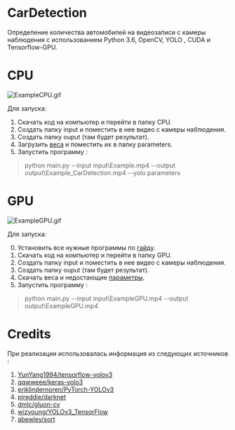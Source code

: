 # CarDetection
Определение количества автомобилей на видеозаписи с камеры наблюдения с использованием Python 3.6, OpenCV, YOLO , CUDA и Tensorflow-GPU.

# CPU
![ExampleCPU.gif](Example.gif)

Для запуска: 

1. Скачать код на компьютер и перейти в папку CPU.
2. Создать папку input и поместить в нее видео с камеры наблюдения.
3. Создать папку ouput (там будет результат).
4. Загрузить [веса](https://www.dropbox.com/s/99mm7olr1ohtjbq/yolov3.weights?dl=0) и поместить их в папку parameters.
5. Запустить программу : 
>python main.py --input input\Example.mp4 --output output\Example_CarDetection.mp4 --yolo parameters

# GPU
![ExampleGPU.gif](ExampleGPU.gif)

Для запуска:

0. Установить все нужные программы по [гайду](https://medium.com/@lmoroney_40129/installing-tensorflow-with-gpu-on-windows-10-3309fec55a00).
1. Скачать код на компьютер и перейти в папку GPU.
2. Создать папку input и поместить в нее видео с камеры наблюдения.
3. Создать папку ouput (там будет результат).
4. Скачать веса и недостающие [параметры](https://dropmefiles.com/WkhpZ).  
6. Запустить программу : 
>python main.py --input input\ExampleGPU.mp4 --output output\ExampleGPU.mp4

# Credits
При реализации использовалась информация из следующих источников :

1. [YunYang1994/tensorflow-yolov3](YunYang1994/tensorflow-yolov3) 
2. [qqwweee/keras-yolo3](qqwweee/keras-yolo3)
3. [eriklindernoren/PyTorch-YOLOv3](eriklindernoren/PyTorch-YOLOv3)
4. [pjreddie/darknet](pjreddie/darknet)
5. [dmlc/gluon-cv](dmlc/gluon-cv)
6. [wizyoung/YOLOv3_TensorFlow](wizyoung/YOLOv3_TensorFlow)
7. [abewley/sort](abewley/sort)
